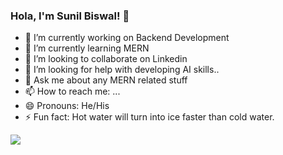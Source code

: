 ### Hola, I'm Sunil Biswal! 👋

- 🔭 I’m currently working on Backend Development
- 🌱 I’m currently learning MERN 
- 👯 I’m looking to collaborate on Linkedin
- 🤔 I’m looking for help with developing AI skills..
- 💬 Ask me about any MERN related stuff
- 📫 How to reach me: ...
- 😄 Pronouns: He/His
- ⚡ Fun fact: Hot water will turn into ice faster than cold water.


<img src="https://github-readme-stats.vercel.app/api?username=skbiswal01&theme=chartreuse-dark&show_icons=true">

